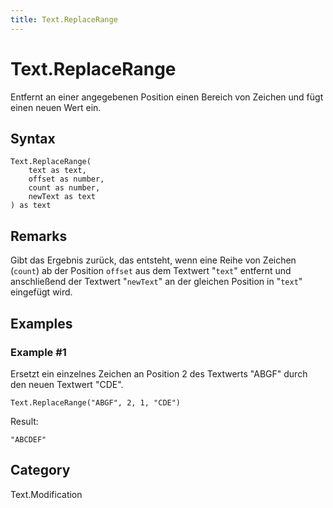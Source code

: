 ```yaml
---
title: Text.ReplaceRange
---
```


# Text.ReplaceRange


Entfernt an einer angegebenen Position einen Bereich von Zeichen und fügt einen neuen Wert ein.


## Syntax

```powerquery
Text.ReplaceRange(
    text as text,
    offset as number,
    count as number,
    newText as text
) as text
```


## Remarks

Gibt das Ergebnis zurück, das entsteht, wenn eine Reihe von Zeichen (<code>count</code>) ab der Position <code>offset</code> aus dem Textwert "<code>text</code>" entfernt und anschließend der Textwert "<code>newText</code>" an der gleichen Position in "<code>text</code>" eingefügt wird.


## Examples

### Example #1 
Ersetzt ein einzelnes Zeichen an Position 2 des Textwerts &#34;ABGF&#34; durch den neuen Textwert &#34;CDE&#34;.
```powerquery
Text.ReplaceRange("ABGF", 2, 1, "CDE")
```

Result: 
```powerquery
"ABCDEF"
```




## Category
Text.Modification
